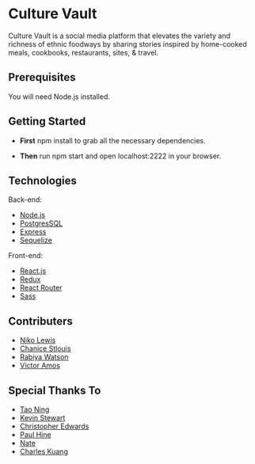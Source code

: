 # Culture Vault

 Culture Vault is a social media platform that elevates the variety and richness of ethnic foodways by sharing stories inspired by home-cooked meals, cookbooks, restaurants, sites, & travel.

## Prerequisites

You will need Node.js installed.

## Getting Started

* **First** npm install to grab all the necessary dependencies.

* **Then** run npm start and open localhost:2222 in your browser.



## Technologies

Back-end:

* [Node.js](https://nodejs.org/en/)
* [PostgresSQL](https://www.postgresql.org/)
* [Express](http://expressjs.com/)
* [Sequelize](http://docs.sequelizejs.com/en/v3/)


Front-end:


* [React.js](https://facebook.github.io/react/)
* [Redux](http://redux.js.org/)
* [React Router](https://www.npmjs.com/package/react-router)
* [Sass](http://sass-lang.com/guide)

## Contributers

* [Niko Lewis](https://github.com/NikoLewis)
* [Chanice Stlouis](https://github.com/ChaniceStl)
* [Rabiya Watson](https://github.com/Ormabe)
* [Victor Amos](https://github.com/victoramosjr)

## Special Thanks To

* [Tao Ning](https://www.linkedin.com/in/tao-ning)
* [Kevin Stewart](https://www.linkedin.com/in/stewartkevin)
* [Christopher Edwards](https://www.linkedin.com/in/christophertayloredwards)
* [Paul Hine](https://www.linkedin.com/in/mrhpaul)
* [Nate](http://www.natemaddrey.com/)
* [Charles Kuang](https://www.linkedin.com/in/charleskuang)



